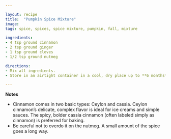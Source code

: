 ```yaml
---

layout: recipe
title:  "Pumpkin Spice Mixture"
image:
tags: spice, spices, spice mixture, pumpkin, fall, mixture

ingredients:
- 4 tsp ground cinnamon
- 2 tsp ground ginger
- 1 tsp ground cloves
- 1/2 tsp ground nutmeg

directions:
- Mix all ingredients. 
- Store in an airtight container in a cool, dry place up to **6 months**.

---
```

**Notes**
* Cinnamon comes in two basic types: Ceylon and cassia. Ceylon cinnamon’s delicate, complex flavor is ideal for ice creams and simple sauces. The spicy, bolder cassia cinnamon (often labeled simply as cinnamon) is preferred for baking.
* Be careful not to overdo it on the nutmeg. A small amount of the spice goes a long way.